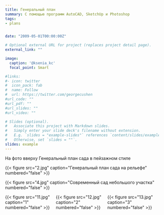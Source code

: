 ```yaml
---
title: Генеральный план
summary: С помощью программ AutoCAD, SketchUp и Photoshop
tags:
- plans


date: "2009-05-01T00:00:00Z"

# Optional external URL for project (replaces project detail page).
external_link: ""

image:
  caption: '@ksenia_kc'
  focal_point: Smart

#links:
#- icon: twitter
#  icon_pack: fab
#  name: Follow
#  url: https://twitter.com/georgecushen
#url_code: ""
#url_pdf: ""
#url_slides: ""
#url_video: ""

# Slides (optional).
#   Associate this project with Markdown slides.
#   Simply enter your slide deck's filename without extension.
#   E.g. `slides = "example-slides"` references `content/slides/example-slides.md`.
#   Otherwise, set `slides = ""`.
slides: example
---
```

На фото вверху Генеральный план сада в пейзажном стиле


{{< figure src="2.jpg" caption="Генеральный план сада на рельефе" numbered="false" >}}

 
{{< figure src="4.jpg" caption="Современный сад небольшого участка" numbered="false" >}}


<div style="display: flex; justify-content: space-around;">
  <div>
    {{< figure src="11.jpg" caption="1" numbered="false" >}}
  </div>
  <div>
    {{< figure src="12.jpg" caption="2" numbered="false" >}}
  </div>
  <div>
    {{< figure src="13.jpg" caption="3" numbered="false" >}}
  </div>
</div>


